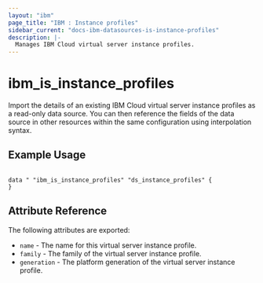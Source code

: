 ```yaml
---
layout: "ibm"
page_title: "IBM : Instance profiles"
sidebar_current: "docs-ibm-datasources-is-instance-profiles"
description: |-
  Manages IBM Cloud virtual server instance profiles.
---
```


# ibm\_is_instance_profiles

Import the details of an existing IBM Cloud virtual server instance profiles as a read-only data source. You can then reference the fields of the data source in other resources within the same configuration using interpolation syntax.


## Example Usage

```hcl

data " "ibm_is_instance_profiles" "ds_instance_profiles" {
}

```

## Attribute Reference

The following attributes are exported:

* `name` - The name for this virtual server instance profile.
* `family` - The family of the virtual server instance profile.
* `generation` - The platform generation of the virtual server instance profile.